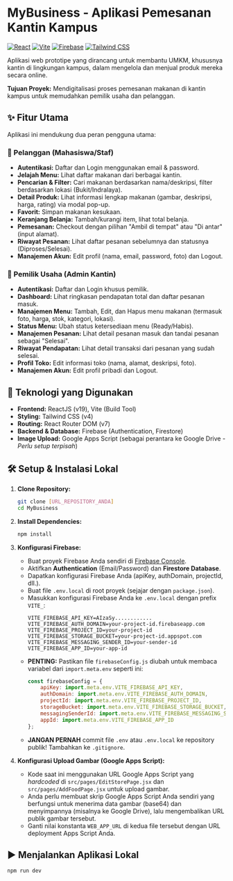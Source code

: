 # MyBusiness - Aplikasi Pemesanan Kantin Kampus

[![React](https://img.shields.io/badge/React-^19.1.0-blue?logo=react)](https://reactjs.org/) [![Vite](https://img.shields.io/badge/Vite-^6.3.5-purple?logo=vite)](https://vitejs.dev/) [![Firebase](https://img.shields.io/badge/Firebase-^11.8.1-orange?logo=firebase)](https://firebase.google.com/) [![Tailwind CSS](https://img.shields.io/badge/Tailwind_CSS-^4.1.7-cyan?logo=tailwind-css)](https://tailwindcss.com/)

Aplikasi web prototipe yang dirancang untuk membantu UMKM, khususnya kantin di lingkungan kampus, dalam mengelola dan menjual produk mereka secara online.

**Tujuan Proyek:** Mendigitalisasi proses pemesanan makanan di kantin kampus untuk memudahkan pemilik usaha dan pelanggan.

## ✨ Fitur Utama

Aplikasi ini mendukung dua peran pengguna utama:

### 👤 Pelanggan (Mahasiswa/Staf)

* **Autentikasi:** Daftar dan Login menggunakan email & password.
* **Jelajah Menu:** Lihat daftar makanan dari berbagai kantin.
* **Pencarian & Filter:** Cari makanan berdasarkan nama/deskripsi, filter berdasarkan lokasi (Bukit/Indralaya).
* **Detail Produk:** Lihat informasi lengkap makanan (gambar, deskripsi, harga, rating) via modal pop-up.
* **Favorit:** Simpan makanan kesukaan.
* **Keranjang Belanja:** Tambah/kurangi item, lihat total belanja.
* **Pemesanan:** Checkout dengan pilihan "Ambil di tempat" atau "Di antar" (input alamat).
* **Riwayat Pesanan:** Lihat daftar pesanan sebelumnya dan statusnya (Diproses/Selesai).
* **Manajemen Akun:** Edit profil (nama, email, password, foto) dan Logout.

### 🏪 Pemilik Usaha (Admin Kantin)

* **Autentikasi:** Daftar dan Login khusus pemilik.
* **Dashboard:** Lihat ringkasan pendapatan total dan daftar pesanan masuk.
* **Manajemen Menu:** Tambah, Edit, dan Hapus menu makanan (termasuk foto, harga, stok, kategori, lokasi).
* **Status Menu:** Ubah status ketersediaan menu (Ready/Habis).
* **Manajemen Pesanan:** Lihat detail pesanan masuk dan tandai pesanan sebagai "Selesai".
* **Riwayat Pendapatan:** Lihat detail transaksi dari pesanan yang sudah selesai.
* **Profil Toko:** Edit informasi toko (nama, alamat, deskripsi, foto).
* **Manajemen Akun:** Edit profil pribadi dan Logout.

## 🚀 Teknologi yang Digunakan

* **Frontend:** ReactJS (v19), Vite (Build Tool)
* **Styling:** Tailwind CSS (v4)
* **Routing:** React Router DOM (v7)
* **Backend & Database:** Firebase (Authentication, Firestore)
* **Image Upload:** Google Apps Script (sebagai perantara ke Google Drive - *Perlu setup terpisah*)

## 🛠️ Setup & Instalasi Lokal

1.  **Clone Repository:**
    ```bash
    git clone [URL_REPOSITORY_ANDA]
    cd MyBusiness
    ```

2.  **Install Dependencies:**
    ```bash
    npm install
    ```

3.  **Konfigurasi Firebase:**
    * Buat proyek Firebase Anda sendiri di [Firebase Console](https://console.firebase.google.com/).
    * Aktifkan **Authentication** (Email/Password) dan **Firestore Database**.
    * Dapatkan konfigurasi Firebase Anda (apiKey, authDomain, projectId, dll.).
    * Buat file `.env.local` di root proyek (sejajar dengan `package.json`).
    * Masukkan konfigurasi Firebase Anda ke `.env.local` dengan prefix `VITE_`:
        ```dotenv
        VITE_FIREBASE_API_KEY=AIzaSy............
        VITE_FIREBASE_AUTH_DOMAIN=your-project-id.firebaseapp.com
        VITE_FIREBASE_PROJECT_ID=your-project-id
        VITE_FIREBASE_STORAGE_BUCKET=your-project-id.appspot.com
        VITE_FIREBASE_MESSAGING_SENDER_ID=your-sender-id
        VITE_FIREBASE_APP_ID=your-app-id
        ```
    * **PENTING:** Pastikan file `firebaseConfig.js` diubah untuk membaca variabel dari `import.meta.env` seperti ini:
        ```javascript
        const firebaseConfig = {
            apiKey: import.meta.env.VITE_FIREBASE_API_KEY,
            authDomain: import.meta.env.VITE_FIREBASE_AUTH_DOMAIN,
            projectId: import.meta.env.VITE_FIREBASE_PROJECT_ID,
            storageBucket: import.meta.env.VITE_FIREBASE_STORAGE_BUCKET,
            messagingSenderId: import.meta.env.VITE_FIREBASE_MESSAGING_SENDER_ID,
            appId: import.meta.env.VITE_FIREBASE_APP_ID
        };
        ```
    * **JANGAN PERNAH** commit file `.env` atau `.env.local` ke repository publik! Tambahkan ke `.gitignore`.

4.  **Konfigurasi Upload Gambar (Google Apps Script):**
    * Kode saat ini menggunakan URL Google Apps Script yang *hardcoded* di `src/pages/EditStorePage.jsx` dan `src/pages/AddFoodPage.jsx` untuk upload gambar.
    * Anda perlu membuat skrip Google Apps Script Anda sendiri yang berfungsi untuk menerima data gambar (base64) dan menyimpannya (misalnya ke Google Drive), lalu mengembalikan URL publik gambar tersebut.
    * Ganti nilai konstanta `WEB_APP_URL` di kedua file tersebut dengan URL deployment Apps Script Anda.

## ▶️ Menjalankan Aplikasi Lokal

```bash
npm run dev
